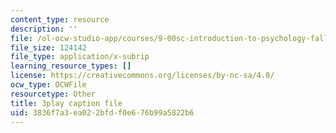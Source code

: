 ```yaml
---
content_type: resource
description: ''
file: /ol-ocw-studio-app/courses/9-00sc-introduction-to-psychology-fall-2011/3836f7a3ea022bfdf0e676b99a5822b6_z9XQpjNgeBI.srt
file_size: 124142
file_type: application/x-subrip
learning_resource_types: []
license: https://creativecommons.org/licenses/by-nc-sa/4.0/
ocw_type: OCWFile
resourcetype: Other
title: 3play caption file
uid: 3836f7a3-ea02-2bfd-f0e6-76b99a5822b6
---
```

